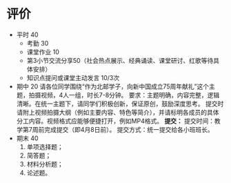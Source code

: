 # 评价
- 平时 40
	- 考勤 30
	- 课堂作业 10
	- 第3小节交流分享50（社会热点展示、经典诵读、课堂研讨、红歌等待具体安排）
	- 知识点提问或课堂主动发言 10/3次
- 期中 20
	请各位同学围绕“作为北邮学子，向新中国成立75周年献礼”这个主题，拍摄视频，4人一组，时长7-8分钟。
	要求：主题明确，内容完整，逻辑清晰。在统一主题下，请同学们积极创新，保证原创，鼓励深度思考。
	提交时请附上视频拍摄大纲（例如主要内容、特色等简介），并请标明各成员的具体分工内容。视频格式应能够便捷打开，例如MP4格式。
	**提交：**
		提交时间：教学第7周前完成提交（即4月8日前）。
		提交方式：统一提交给各小班班长。
- 期末 40
	1. 单项选择题；
	2. 简答题；
	3. 材料分析题；
	4. 论述题。